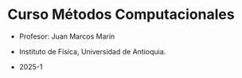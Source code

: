 # Curso Métodos Computacionales

* Profesor: Juan Marcos Marín

* Instituto de Física, Universidad de Antioquia.

* 2025-1


